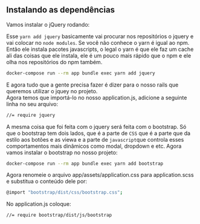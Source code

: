 ## Instalando as dependências

Vamos instalar o jQuery rodando:

Esse `yarn add jquery` basicamente vai procurar nos repositórios o jquery e vai colocar 
no `node modules`. Se você não conhece o yarn é igual ao npm. Então ele instala pacotes javascripts,
o legal o yarn é que ele faz um cache ali das coisas que ele instala, ele é um pouco mais rápido que 
o npm e ele olha nos repositórios do npm também. 
```sh
docker-compose run --rm app bundle exec yarn add jquery
```
E agora tudo que a gente precisa fazer é dizer para o nosso rails que queremos utilizar o jquey no projeto.  
Agora temos que importá-lo no nosso application.js, adicione a seguinte linha no seu arquivo:
```sh
//= require jquery
```
A mesma coisa que foi feita com o jquery será feita com o bootstrap. Só que o bootstrap tem dois lados, que é
a parte de `CSS` que é a parte que da estilo aos botões e as viewa e a parte de `javascript`que controla
esses comportamentos mais dinâmicos como modal, dropdown e etc.
Agora vamos instalar o bootstrap no nosso projeto:
```sh
docker-compose run --rm app bundle exec yarn add bootstrap
```

Agora renomeie o arquivo app/assets/application.css para application.scss e substitua o conteúdo dele por:
```sh
@import "bootstrap/dist/css/bootstrap.css";
```

No application.js coloque:
```sh
//= require bootstrap/dist/js/bootstrap
```
